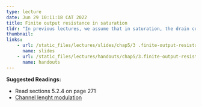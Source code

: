 ```yaml
---
type: lecture
date: Jun 29 10:11:18 CAT 2022
title: Finite output resistance in saturation
tldr: "In previous lectures, we assume that in saturation, the drain current is independent of vDS. In reality, the drift current increases, and the drain current increases with increasing vDS"
thumbnail: 
links: 
    - url: /static_files/lectures/slides/chap5/3 .finite-output-resistance-in-saturation.pdf
      name: slides
    - url: /static_files/lectures/handouts/chap5/3.finite-output-resistance-in-saturation.pdf
      name: handouts
---
```

**Suggested Readings:**

- Read sections 5.2.4 on page 271
- [Channel lenght modulation](https://en.wikipedia.org/wiki/Channel_length_modulation)
